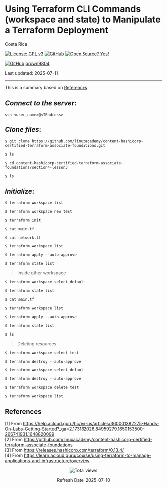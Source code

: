 # Using Terraform CLI Commands (workspace and state) to Manipulate a Terraform Deployment

Costa Rica

[![License: GPL v3](https://img.shields.io/badge/License-GPLv3-blue.svg)](https://www.gnu.org/licenses/gpl-3.0)
[![GitHub](https://badgen.net/badge/icon/github?icon=github&label)](https://github.com) [![Open Source? Yes!](https://badgen.net/badge/Open%20Source%20%3F/Yes%21/blue?icon=github)](https://github.com/Naereen/badges/)

[![GitHub](https://img.shields.io/badge/--181717?logo=github&logoColor=ffffff)](https://github.com/)
[brown9804](https://github.com/brown9804)

Last updated: 2025-07-11

----------

This is a summary based on [References](#references)

## _Connect to the server_:

`ssh <user_name>@<IPadress>`


## _Clone files_:

`$ git clone https://github.com/linuxacademy/content-hashicorp-certified-terraform-associate-foundations.git`

`$ ls`

`$ cd content-hashicorp-certified-terraform-associate-foundations/section4-lesson3`

`$ ls`

## _Initialize_:

`$ terraform workspace list`

`$ terraform workspace new test`

`$ terraform init`

`$ cat main.tf`

`$ cat network.tf`

`$ terraform workspace list`

`$ terraform apply --auto-approve` 

`$ terraform state list`

> Inside other workspace

`$ terraform workspace select default`

`$ terraform state list`

`$ cat main.tf`

`$ terraform workspace list`

`$ terraform apply --auto-approve` 

`$ terraform state list`

`$ ls`

> Deleting resources

`$ terraform workspace select test`

`$ terraform destroy --auto-approve` 

`$ terraform workspace select default`

`$ terraform destroy --auto-approve` 

`$ terraform workspace delete test`

`$ terraform workspace list`

## References

[1] From https://help.acloud.guru/hc/en-us/articles/360001382275-Hands-On-Labs-Getting-Started?_ga=2.173162026.84959279.1650153500-266741931.1648820099 <br/>
[2] From https://github.com/linuxacademy/content-hashicorp-certified-terraform-associate-foundations <br/>
[3] From https://releases.hashicorp.com/terraform/0.13.4/ <br/>
[4] From https://learn.acloud.guru/course/using-terraform-to-manage-applications-and-infrastructure/overview

<!-- START BADGE -->
<div align="center">
  <img src="https://img.shields.io/badge/Total%20views-195-limegreen" alt="Total views">
  <p>Refresh Date: 2025-07-10</p>
</div>
<!-- END BADGE -->
